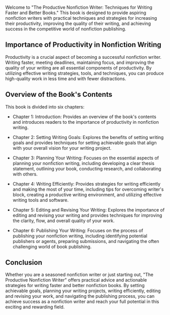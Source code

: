 
Welcome to "The Productive Nonfiction Writer: Techniques for Writing Faster and Better Books." This book is designed to provide aspiring nonfiction writers with practical techniques and strategies for increasing their productivity, improving the quality of their writing, and achieving success in the competitive world of nonfiction publishing.

Importance of Productivity in Nonfiction Writing
------------------------------------------------

Productivity is a crucial aspect of becoming a successful nonfiction writer. Writing faster, meeting deadlines, maintaining focus, and improving the quality of your writing are all essential components of productivity. By utilizing effective writing strategies, tools, and techniques, you can produce high-quality work in less time and with fewer distractions.

Overview of the Book's Contents
-------------------------------

This book is divided into six chapters:

* Chapter 1: Introduction: Provides an overview of the book's contents and introduces readers to the importance of productivity in nonfiction writing.

* Chapter 2: Setting Writing Goals: Explores the benefits of setting writing goals and provides techniques for setting achievable goals that align with your overall vision for your writing project.

* Chapter 3: Planning Your Writing: Focuses on the essential aspects of planning your nonfiction writing, including developing a clear thesis statement, outlining your book, conducting research, and collaborating with others.

* Chapter 4: Writing Efficiently: Provides strategies for writing efficiently and making the most of your time, including tips for overcoming writer's block, creating a productive writing environment, and utilizing effective writing tools and software.

* Chapter 5: Editing and Revising Your Writing: Explores the importance of editing and revising your writing and provides techniques for improving the clarity, flow, and overall quality of your work.

* Chapter 6: Publishing Your Writing: Focuses on the process of publishing your nonfiction writing, including identifying potential publishers or agents, preparing submissions, and navigating the often challenging world of book publishing.

Conclusion
----------

Whether you are a seasoned nonfiction writer or just starting out, "The Productive Nonfiction Writer" offers practical advice and actionable strategies for writing faster and better nonfiction books. By setting achievable goals, planning your writing projects, writing efficiently, editing and revising your work, and navigating the publishing process, you can achieve success as a nonfiction writer and reach your full potential in this exciting and rewarding field.
